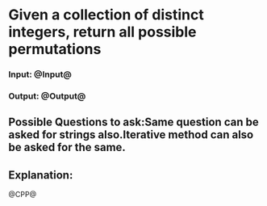 # Given a collection of distinct integers, return all possible permutations


### Input: @Input@
### Output: @Output@

## Possible Questions to ask:Same question can be asked for strings also.Iterative method can also be asked for the same.

## Explanation:
@CPP@
